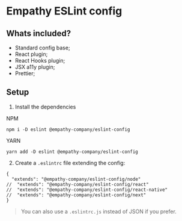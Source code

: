# Empathy ESLint config

## Whats included?

- Standard config base;
- React plugin;
- React Hooks plugin;
- JSX a11y plugin;
- Prettier;

## Setup

1. Install the dependencies

NPM
```
npm i -D eslint @empathy-company/eslint-config
```
YARN
```
yarn add -D eslint @empathy-company/eslint-config
```


2. Create a `.eslintrc` file extending the config:

```
{
  "extends": "@empathy-company/eslint-config/node"
//  "extends": "@empathy-company/eslint-config/react"
//  "extends": "@empathy-company/eslint-config/react-native"
//  "extends": "@empathy-company/eslint-config/next"
}
```

> You can also use a `.eslintrc.js` instead of JSON if you prefer.
